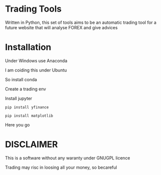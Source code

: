 # Trading Tools 

Written in Python, this set of tools aims to be an automatic trading tool for a future website that will analyse FOREX and give advices

# Installation

Under Windows use Anaconda

I am coiding this under Ubuntu

So install conda

Create a trading env

Install jupyter

`pip install yfinance`

`pip install matplotlib`

Here you go

# DISCLAIMER

This is a software without any waranty under GNUGPL licence

Trading may risc in loosing all your money, so becareful
